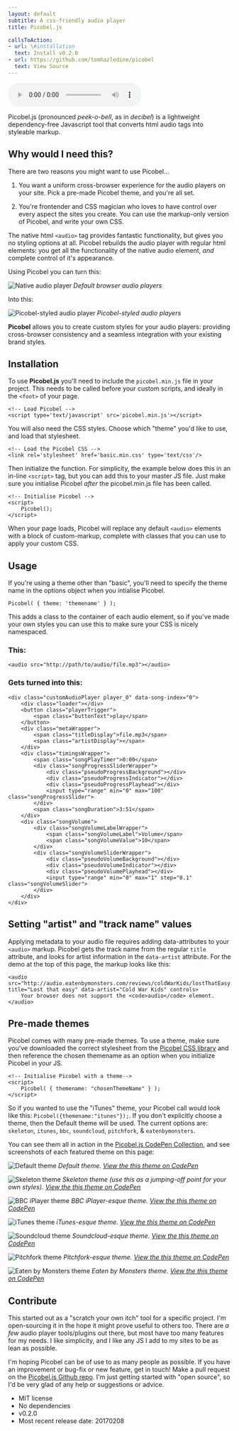 ```yaml
---
layout: default
subtitle: A css-friendly audio player
title: Picobel.js

callsToAction:
- url: \#installation
  text: Install v0.2.0
- url: https://github.com/tomhazledine/picobel
  text: View Source
---
```


<div id="overview"></div>

<audio src="http://audio.eatenbymonsters.com/reviews/coldWarKids/lostThatEasy.mp3" title="Lost that easy" data-artist="Cold War Kids" controls>
    Your browser does not support the <code>audio</code> element.
</audio>

Picobel.js (pronounced *peek-o-bell*, as in *decibel*) is a lightweight dependency-free Javascript tool that converts html audio tags into styleable markup.

<div class="divider"></div>

## Why would I need this?

There are two reasons you might want to use Picobel...

1. You want a uniform cross-browser experience for the audio players on your site. Pick a pre-made Picobel theme, and you're all set.

2. You're frontender and CSS magician who loves to have control over every aspect the sites you create. You can use the markup-only version of Picobel, and write your own CSS.

The native html `<audio>` tag provides fantastic functionality, but gives you no styling options at all. Picobel rebuilds the audio player with regular html elements: you get all the functionality of the native audio element, *and* complete control of it's appearance.

Using Picobel you can turn this:

![Native audio player](assets/images/native_players.png)
*Default browser audio players*

Into this:

![Picobel-styled audio player](assets/images/picobel_players.png)
*Picobel-styled audio players*

**Picobel** allows you to create custom styles for your audio players: providing cross-browser consistency and a seamless integration with your existing brand styles.

<div class="divider" id="installation"></div>

## Installation

To use **Picobel.js** you'll need to include the `picobel.min.js` file in your project. This needs to be called before your custom scripts, and ideally in the `<foot>` of your page.

    <!-- Load Picobel -->
    <script type='text/javascript' src='picobel.min.js'></script>

You will also need the CSS styles. Choose which "theme" you'd like to use, and load that stylesheet.

    <!-- Load the Picobel CSS -->
    <link rel='stylesheet' href='basic.min.css' type='text/css'/>

Then initialize the function. For simplicity, the example below does this in an in-line `<script>` tag, but you can add this to your master JS file. Just make sure you initialise Picobel *after* the picobel.min.js file has been called.

    <!-- Initialise Picobel -->
    <script>
        Picobel();
    </script>

When your page loads, Picobel will replace any default `<audio>` elements with a block of custom-markup, complete with classes that you can use to apply your custom CSS.

<div class="divider" id="usage"></div>

## Usage

If you're using a theme other than "basic", you'll need to specify the theme name in the options object when you intialise Picobel.

    Picobel( { theme: 'themename' } );

This adds a class to the container of each audio element, so if you've made your own styles you can use this to make sure your CSS is nicely namespaced.

### This:

    <audio src="http://path/to/audio/file.mp3"></audio>

### Gets turned into this:

    <div class="customAudioPlayer player_0" data-song-index="0">
        <div class="loader"></div>
        <button class="playerTrigger">
            <span class="buttonText">play</span>
        </button>
        <div class="metaWrapper">
            <span class="titleDisplay">file.mp3</span>
            <span class="artistDisplay"></span>
        </div>
        <div class="timingsWrapper">
            <span class="songPlayTimer">0:00</span>
            <div class="songProgressSliderWrapper">
                <div class="pseudoProgressBackground"></div>
                <div class="pseudoProgressIndicator"></div>
                <div class="pseudoProgressPlayhead"></div>
                <input type="range" min="0" max="100" class="songProgressSlider">
            </div>
            <span class="songDuration">3:51</span>
        </div>
        <div class="songVolume">
            <div class="songVolumeLabelWrapper">
                <span class="songVolumeLabel">Volume</span>
                <span class="songVolumeValue">10</span>
            </div>
            <div class="songVolumeSliderWrapper">
                <div class="pseudoVolumeBackground"></div>
                <div class="pseudoVolumeIndicator"></div>
                <div class="pseudoVolumePlayhead"></div>
                <input type="range" min="0" max="1" step="0.1" class="songVolumeSlider">
            </div>
        </div>
    </div>

## Setting "artist" and "track name" values

Applying metadata to your audio file requires adding data-attributes to your `<audio>` markup. Picobel gets the track name from the regular `title` attribute, and looks for artist information in the `data-artist` attribute. For the demo at the top of this page, the markup looks like this:

    <audio src="http://audio.eatenbymonsters.com/reviews/coldWarKids/lostThatEasy.mp3" title="Lost that easy" data-artist="Cold War Kids" controls>
        Your browser does not support the <code>audio</code> element.
    </audio>

<div class="divider" id="themes"></div>

## Pre-made themes

Picobel comes with many pre-made themes. To use a theme, make sure you've downloaded the correct stylesheet from the [Picobel CSS library](https://github.com/tomhazledine/picobel/tree/master/css) and then reference the chosen themename as an option when you initialize Picobel in your JS.

    <!-- Initialise Picobel with a theme-->
    <script>
        Picobel( { themename: "chosenThemeName" } );
    </script>

So if you wanted to use the "iTunes" theme, your Picobel call would look like this: `Picobel({themename:"itunes"});`. If you don't explicitly choose a theme, then the Default theme will be used. The current options are: `skeleton`, `itunes`, `bbc`, `soundcloud`, `pitchfork`, & `eatenbymonsters`.

You can see them all in action in the [Picobel.js CodePen Collection](http://codepen.io/collection/XpZEor/), and see screenshots of each featured theme on this page:

![Default theme](assets/images/theme_basic.png)
*Default theme. [View the this theme on CodePen](http://codepen.io/tomhazledine/pen/VpNqYO)*

![Skeleton theme](assets/images/theme_skeleton.png)
*Skeleton theme (use this as a jumping-off point for your own styles). [View the this theme on CodePen](http://codepen.io/tomhazledine/pen/zZXyGa)*

![BBC iPlayer theme](assets/images/theme_bbc.png)
*BBC iPlayer-esque theme. [View the this theme on CodePen](http://codepen.io/tomhazledine/pen/kXZaKL)*

![iTunes theme](assets/images/theme_itunes.png)
*iTunes-esque theme. [View the this theme on CodePen](http://codepen.io/tomhazledine/pen/NAyWQW)*

![Soundcloud theme](assets/images/theme_soundcloud.png)
*Soundcloud-esque theme. [View the this theme on CodePen](http://codepen.io/tomhazledine/pen/VpNqjJ)*

![Pitchfork theme](assets/images/theme_pitchfork.png)
*Pitchfork-esque theme. [View the this theme on CodePen](http://codepen.io/tomhazledine/pen/OpGrXN)*

![Eaten by Monsters theme](assets/images/theme_ebm.png)
*Eaten by Monsters theme. [View the this theme on CodePen](http://codepen.io/tomhazledine/pen/gmyZLP)*

<div class="divider" id="contribute"></div>

## Contribute

This started out as a "scratch your own itch" tool for a specific project. I'm open-sourcing it in the hope it might prove useful to others too. There are *a few* audio player tools/plugins out there, but most have too many features for my needs. I like simplicity, and I like any JS I add to my sites to be as lean as possible.

I'm hoping Picobel can be of use to as many people as possible. If you have an improvement or bug-fix or new feature, get in touch! Make a pull request on the [Picobel.js Github repo](https://github.com/tomhazledine/picobel). I'm just getting started with "open source", so I'd be very glad of any help or suggestions or advice.

* MIT license
* No dependencies
* v0.2.0
* Most recent release date: 20170208